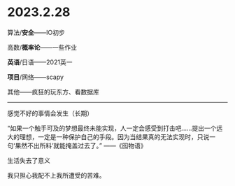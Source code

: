# 2023.2.28

算法/**安全**——IO初步

高数/**概率论**——一些作业

**英语**/日语——2021英一

**项目**/网络——scapy

其他——疯狂的玩东方、看数据库

------

感觉不好的事情会发生（长期）

“如果一个触手可及的梦想最终未能实现，人一定会感受到打击吧……提出一个远大的理想，一定是一种保护自己的手段。因为当结果真的无法实现时，只说一句‘果然不出所料’就能掩盖过去了。” ——《囮物语》

生活失去了意义

我只担心我配不上我所遭受的苦难。

